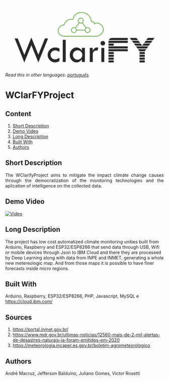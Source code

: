 ![WClarifyProject](WClarify.jpeg)
*Read this in other languages: [português](README.md).*


# WClarFYProject

## Content
1. [Short Description](#Project-Description)
1. [Demo Video](#Demo-Video)
1. [Long Description](#Long-Description)
1. [Built With](#Built-With)
1. [Authors](#Authors)


## Short Description
<p align="justify"> The WClarifyProject aims to mitigate the impact climáte change causes through the democratization of the monitoring technologies and the aplication of intelligence on the collected data.</p>

## Demo Video
[![Video](video.jpg)]()

## Long Description
  The project has low cost automatized climate monitoring unities built from Arduino, Raspberry and ESP32/ESP8266 that send data through USB, Wifi or mobile devices through Json to IBM Cloud and there they are processed by Deep Learning along with data from INPE and INMET, generating a whole new metereologic map.
  And from those maps it is possible to have finer forecasts inside micro regions.
    
## Built With
Arduino, Raspberry, ESP32/ESP8266, PHP, Javascript, MySQL e https://cloud.ibm.com/

## Sources
  1. https://portal.inmet.gov.br/
  1. https://www.mdr.gov.br/ultimas-noticias/12560-mais-de-2-mil-alertas-de-desastres-naturais-ja-foram-emitidos-em-2020
  1. https://meteorologia.incaper.es.gov.br/boletim-agrometeorologico

## Authors
  André Macruz, Jefferson Balduíno, Juliano Gomes, Victor Rosetti
